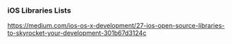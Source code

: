 ### iOS Libraries Lists

<https://medium.com/ios-os-x-development/27-ios-open-source-libraries-to-skyrocket-your-development-301b67d3124c>